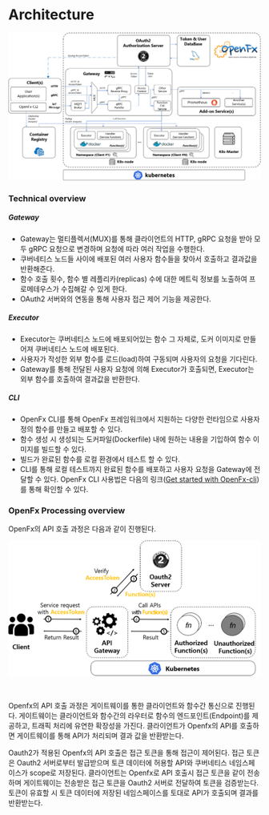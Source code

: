 # Architecture



![Architecture of the OpenFx](OpenFx_Architecture_auth.png)

### Technical overview

##### Gateway

- Gateway는 멀티플렉서(MUX)를 통해 클라이언트의 HTTP, gRPC 요청을 받아 모두 gRPC 요청으로 변경하며 요청에 따라 여러 작업을 수행한다.
- 쿠버네티스 노드들 사이에 배포된 여러 사용자 함수들을 찾아서 호출하고 결과값을 반환해준다.
- 함수 호출 횟수, 함수 별 레플리카(replicas) 수에 대한 메트릭 정보를 노출하여 프로메테우스가 수집해갈 수 있게 한다.
- OAuth2 서버와의 연동을 통해 사용자 접근 제어 기능을 제공한다.

##### Executor

- Executor는 쿠버네티스 노드에 배포되어있는 함수 그 자체로, 도커 이미지로 만들어져 쿠버네티스 노드에 배포된다.
- 사용자가 작성한 외부 함수를 로드(load)하여 구동되며 사용자의 요청을 기다린다.
- Gateway를 통해 전달된 사용자 요청에 의해 Executor가 호출되면, Executor는 외부 함수를 호출하여 결과값을 반환한다.

##### CLI

- OpenFx CLI를 통해 OpenFx 프레임워크에서 지원하는 다양한 런타임으로 사용자 정의 함수를 만들고 배포할 수 있다.
- 함수 생성 시 생성되는 도커파일(Dockerfile) 내에 원하는 내용을 기입하여 함수 이미지를 빌드할 수 있다.
- 빌드가 완료된 함수를 로컬 환경에서 테스트 할 수 있다.
- CLI를 통해 로컬 테스트까지 완료된 함수를 배포하고 사용자 요청을 Gateway에 전달할 수 있다. OpenFx CLI 사용법은 다음의 링크([Get started with OpenFx-cli](https://github.com/keti-openfx/openfx-cli/blob/master/README.md))를 통해 확인할 수 있다.





### OpenFx Processing overview

OpenFx의 API 호출 과정은 다음과 같이 진행된다. 

![OpenFx_processing](./OpenFx_processing.png)

​    

Openfx의 API 호출 과정은 게이트웨이를 통한 클라이언트와 함수간 통신으로 진행된다. 게이트웨이는 클라이언트와 함수간의 라우터로 함수의 엔드포인트(Endpoint)를 제공하고, 트래픽 처리에 유연한 확장성을 가진다. 클라이언트가 Openfx의 API를 호출하면 게이트웨이를 통해 API가 처리되며 결과 값을 반환받는다.

 Oauth2가 적용된 Openfx의 API 호출은 접근 토큰을 통해 접근이 제어된다. 접근 토큰은 Oauth2 서버로부터 발급받으며 토큰 데이터에 허용할 API와 쿠버네티스 네임스페이스가 scope로 저장된다. 클라이언트는 Openfx로 API 호출시 접근 토큰을 같이 전송하며 게이트웨이는 전송받은 접근 토큰을 Oauth2 서버로 전달하여 토큰을 검증받는다. 토큰이 유효할 시 토큰 데이터에 저장된 네임스페이스를 토대로 API가 호출되며 결과를 반환받는다. 